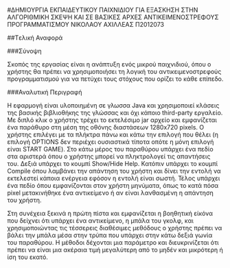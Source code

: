﻿#ΔΗΜΙΟΥΡΓΙΑ ΕΚΠΑΙΔΕΥΤΙΚΟΥ ΠΑΙΧΝΙΔΙΟΥ ΓΙΑ ΕΞΑΣΚΗΣΗ ΣΤΗΝ ΑΛΓΟΡΙΘΜΙΚΗ ΣΚΕΨΗ ΚΑΙ ΣΕ ΒΑΣΙΚΕΣ ΑΡΧΕΣ ΑΝΤΙΚΕΙΜΕΝΟΣΤΡΕΦΟΥΣ ΠΡΟΓΡΑΜΜΑΤΙΣΜΟΥ
ΝΙΚΟΛΑΟΥ ΑΧΙΛΛΕΑΣ
Π2012073


##Tελική Αναφορά

###Σύνοψη

Σκοπός της εργασίας είναι η ανάπτυξη ενός μικρού παιχνιδιού, όπου ο χρήστης θα πρέπει να χρησιμοποιήσει τη λογική του αντικειμενοστρεφούς προγραμματισμού για να πετύχει τους στόχους που ορίζει το κάθε επίπεδο.

###Αναλυτική Περιγραφή

Η εφαρμογή είναι υλοποιημένη σε γλωσσα Java και χρησιμοποιεί κλάσεις της βασικής βιβλιοθήκης της γλώσσας και όχι κάποιο third-party εργαλείο. Με διπλό κλικ ο χρήστης τρέχει το εκτελέσιμο jar αρχείο και εμφανίζεται ένα παράθυρο στη μέση της οθόνης διαστάσεων 1280x720 pixels.
O χρήστης επιλέγει με τα πλήκτρα πάνω και κάτω την επιλογή που θέλει (η επιλογή OPTIONS δεν περιέχει ουσιαστικά τίποτα οπότε η μόνη επιλογή είναι START GAME). Στο κάτω μέρος του παραθύρου υπάρχει ένα πεδίο στα αριστερά όπου ο χρήστης μπορεί να πληκτρολογεί τις απαντήσεις του. Δεξιά υπάρχει το κουμπί Show/Hide Help. Κατόπιν υπάρχει το κουμπί Compile όπου λαμβάνει την απάντηση του χρήστη και δίνει την εντολή να εκτελεστεί κάποια ενέργεια εφόσον η εντολή είναι σωστή. Τέλος υπάρχει ένα πεδίο όπου εμφανίζονται στον χρήστη μηνύματα, όπως το κατά πόσα pixel μετακινήθηκε ένα αντικείμενο ή αν είναι λανθασμένη η απάντηση του χρήστη.

Στη συνέχεια ξεκινά η πρώτη πίστα και εμφανίζεται η βοηθητική είκόνα που δείχνει ότι υπάρχει ένα αντικείμενο, η μπάλα του γκολφ, και χρησιμοποιώντας τις τέσσερεις διαθέσιμες μεθόδους ο χρήστης πρέπει να βάλει την μπάλα μέσα στην τρύπα που υπάρχει στην κάτω δεξιά γωνία του παραθύρου. Η μέθοδοι δέχονται μια παράμετρο και διευκρινίζεται ότι πρέπει να είναι μια ακέραια τιμή μεγαλύτερη από το μηδέν και μικρότερη ή ίση του εκατό. 
